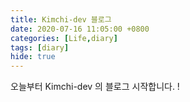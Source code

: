 ```yaml
---
title: Kimchi-dev 블로그
date: 2020-07-16 11:05:00 +0800
categories: [Life,diary]
tags: [diary]
hide: true
---
```


오늘부터 Kimchi-dev 의 블로그 시작합니다. !